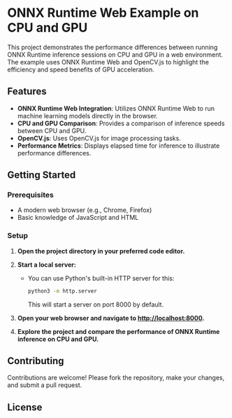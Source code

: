 
# ONNX Runtime Web Example on CPU and GPU

This project demonstrates the performance differences between running ONNX Runtime inference sessions on CPU and GPU in a web environment. The example uses ONNX Runtime Web and OpenCV.js to highlight the efficiency and speed benefits of GPU acceleration.

## Features

- **ONNX Runtime Web Integration**: Utilizes ONNX Runtime Web to run machine learning models directly in the browser.
- **CPU and GPU Comparison**: Provides a comparison of inference speeds between CPU and GPU.
- **OpenCV.js**: Uses OpenCV.js for image processing tasks.
- **Performance Metrics**: Displays elapsed time for inference to illustrate performance differences.

## Getting Started

### Prerequisites

- A modern web browser (e.g., Chrome, Firefox)
- Basic knowledge of JavaScript and HTML

### Setup

1. **Open the project directory in your preferred code editor.**

2. **Start a local server:**
   - You can use Python's built-in HTTP server for this:
     ```bash
     python3 -m http.server
     ```
     This will start a server on port 8000 by default.

3. **Open your web browser and navigate to [http://localhost:8000](http://localhost:8000).**

4. **Explore the project and compare the performance of ONNX Runtime inference on CPU and GPU.**

## Contributing

Contributions are welcome! Please fork the repository, make your changes, and submit a pull request.

## License
